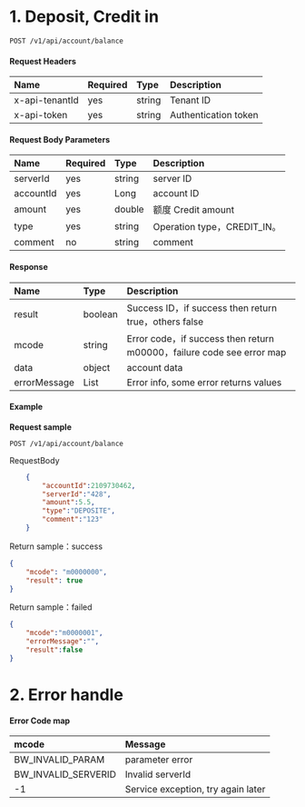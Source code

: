 # 1. Deposit, Credit in

```
POST /v1/api/account/balance
```

#### Request Headers

| Name | Required | Type | Description |
| :--- | :--- | :--- | :--- |
| x-api-tenantId | yes | string | Tenant ID |
| x-api-token | yes | string | Authentication token |

#### Request Body Parameters

| Name | Required | Type | Description |
| :--- | :--- | :--- | :--- |
| serverId | yes | string | server ID |
| accountId | yes | Long | account ID |
| amount | yes | double | 额度 Credit amount|
| type | yes | string | Operation type，CREDIT\_IN。 |   |
| comment | no | string | comment |

#### Response

| Name | Type | Description |
| :--- | :--- | :--- |
| result | boolean |Success ID，if success then return true，others false |
| mcode | string | Error code，if success then return m00000，failure code see error map |
| data | object | account data |
| errorMessage | List | Error info, some error returns values|

#### Example

**Request sample**

```
POST /v1/api/account/balance
```

RequestBody

```json
    {
        "accountId":2109730462, 
        "serverId":"428",
        "amount":5.5, 
        "type":"DEPOSITE",
        "comment":"123" 
    }
```

Return sample：success

```json
{
    "mcode": "m0000000",
    "result": true
}
```

Return sample：failed

```json
{
    "mcode":"m0000001",
    "errorMessage":"",
    "result":false
}
```

# 2. Error handle

#### Error Code map

| mcode | Message |
| :--- | :--- |
| BW\_INVALID\_PARAM | parameter error |
| BW\_INVALID\_SERVERID | Invalid serverId |
| -1 | Service exception, try again later |



